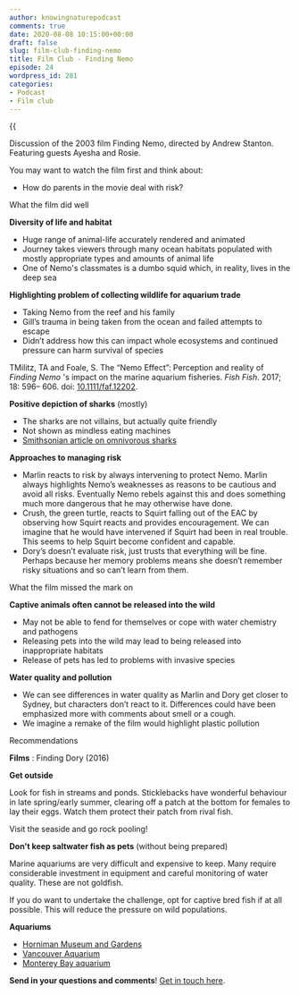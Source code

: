 ```yaml
---
author: knowingnaturepodcast
comments: true
date: 2020-08-08 10:15:00+00:00
draft: false
slug: film-club-finding-nemo
title: Film Club - Finding Nemo
episode: 24
wordpress_id: 281
categories:
- Podcast
- Film club
---
```


{{<audio src="https://mcdn.podbean.com/mf/web/b25q5b/Ep_24_-Film_club-_Finding_Nemo91nsk.mp3" >}}

Discussion of the 2003 film Finding Nemo, directed by Andrew Stanton.
Featuring guests Ayesha and Rosie.

You may want to watch the film first and think about:

  * How do parents in the movie deal with risk?

What the film did well

**Diversity of life and habitat**

  * Huge range of animal-life accurately rendered and animated
  * Journey takes viewers through many ocean habitats populated with mostly appropriate types and amounts of animal life
  * One of Nemo's classmates is a dumbo squid which, in reality, lives in the deep sea

**Highlighting problem of collecting wildlife for aquarium trade**

  * Taking Nemo from the reef and his family
  * Gill’s trauma in being taken from the ocean and failed attempts to escape
  * Didn’t address how this can impact whole ecosystems and continued pressure can harm survival of species

TMilitz, TA and Foale, S. The “Nemo Effect”: Perception and reality of _Finding Nemo_ 's impact on the marine aquarium fisheries. _Fish Fish_. 2017; 18: 596– 606. doi: [10.1111/faf.12202](https://doi.org/10.1111/faf.12202).

**Positive depiction of sharks** (mostly)

  * The sharks are not villains, but actually quite friendly
  * Not shown as mindless eating machines
  * [Smithsonian article on omnivorous sharks](https://www.smithsonianmag.com/smart-news/fish-are-friends-not-always-food-meet-worlds-first-omnivorous-shark-species-180970205/#:~:text=Gizmodo's%20George%20Dvorsky%20reports,diet%20mainly%20consists%20of%20seagrass.)

**Approaches to managing risk**

  * Marlin reacts to risk by always intervening to protect Nemo. Marlin always highlights Nemo’s weaknesses as reasons to be cautious and avoid all risks. Eventually Nemo rebels against this and does something much more dangerous that he may otherwise have done.
  * Crush, the green turtle, reacts to Squirt falling out of the EAC by observing how Squirt reacts and provides encouragement. We can imagine that he would have intervened if Squirt had been in real trouble. This seems to help Squirt become confident and capable.
  * Dory’s doesn’t evaluate risk, just trusts that everything will be fine. Perhaps because her memory problems means she doesn’t remember risky situations and so can’t learn from them.

What the film missed the mark on

**Captive animals often cannot be released into the wild**

  * May not be able to fend for themselves or cope with water chemistry and pathogens
  * Releasing pets into the wild may lead to being released into inappropriate habitats
  * Release of pets has led to problems with invasive species

**Water quality and pollution**

  * We can see differences in water quality as Marlin and Dory get closer to Sydney, but characters don’t react to it. Differences could have been emphasized more with comments about smell or a cough.
  * We imagine a remake of the film would highlight plastic pollution

Recommendations

**Films** : Finding Dory (2016)

**Get outside**

Look for fish in streams and ponds. Sticklebacks have wonderful behaviour in
late spring/early summer, clearing off a patch at the bottom for females to
lay their eggs. Watch them protect their patch from rival fish.

Visit the seaside and go rock pooling!

**Don't keep saltwater fish as pets** (without being prepared)

Marine aquariums are very difficult and expensive to keep. Many require
considerable investment in equipment and careful monitoring of water quality.
These are not goldfish.

If you do want to undertake the challenge, opt for captive bred fish if at all
possible. This will reduce the pressure on wild populations.

**Aquariums**

  * [Horniman Museum and Gardens](https://www.horniman.ac.uk/)
  * [Vancouver Aquarium](https://www.vanaqua.org/)
  * [Monterey Bay aquarium](https://www.montereybayaquarium.org/)

**Send in your questions and comments**! [Get in touch here](/about).
